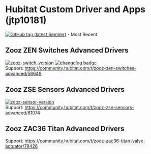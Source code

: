 # Hubitat Custom Driver and Apps (jtp10181)  
[![GitHub tag (latest SemVer)](https://img.shields.io/github/v/tag/jtp10181/Hubitat?sort=semver&logo=github)](/jtp10181/Hubitat/tags) - Most Recent

## Zooz ZEN Switches Advanced Drivers  
[![zooz-switch-version](https://img.shields.io/badge/dynamic/json?color=blue&label=zooz-switch&prefix=v&query=%24.drivers.0.version&url=https%3A%2F%2Fraw.githubusercontent.com%2Fjtp10181%2FHubitat%2Fmain%2FpackageManifest%2Fzooz-zen-switch-dimmer.json&logo=github)](/jtp10181/Hubitat/tags)
[![changelog badge](https://img.shields.io/badge/changelog-v1.5.4-important)](CHANGELOG-switches.md)  
Support: https://community.hubitat.com/t/zooz-zen-switches-advanced/58649

## Zooz ZSE Sensors Advanced Drivers  
[![zooz-sensor-version](https://img.shields.io/badge/dynamic/json?color=blue&label=zooz-sensor&prefix=v&query=%24.drivers.0.version&url=https%3A%2F%2Fraw.githubusercontent.com%2Fjtp10181%2FHubitat%2Fmain%2FpackageManifest%2Fzooz-zen-sensors.json)](/jtp10181/Hubitat/tags)  
Support: https://community.hubitat.com/t/zooz-zse-sensors-advanced/81074

## Zooz ZAC36 Titan Advanced Drivers  
Support: https://community.hubitat.com/t/zooz-zac36-titan-valve-actuator/79426
